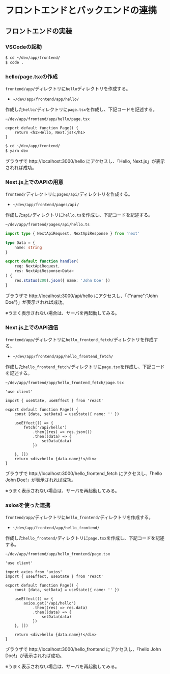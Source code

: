 # フロントエンドとバックエンドの連携

## フロントエンドの実装

### VSCodeの起動
```bash
$ cd ~/dev/app/frontend/
$ code .
```

### hello/page.tsxの作成
`frontend/app/`ディレクトリに`hello`ディレクトリを作成する。
- `~/dev/app/frontend/app/hello/`

作成した`hello/`ディレクトリに`page.tsx`を作成し、下記コードを記述する。

`~/dev/app/frontend/app/hello/page.tsx`
```tsx
export default function Page() {
    return <h1>Hello, Next.js!</h1>
}
```

```bash
$ cd ~/dev/app/frontend/
$ yarn dev
```

ブラウザで http://localhost:3000/hello にアクセスし、「Hello, Next.js」が表示されれば成功。

### Next.js上でのAPIの用意
`frontend/`ディレクトリに`pages/api/`ディレクトリを作成する。
- `~/dev/app/frontend/pages/api/`

作成した`api/`ディレクトリに`hello.ts`を作成し、下記コードを記述する。

`~/dev/app/frontend/pages/api/hello.ts`
```ts
import type { NextApiRequest, NextApiResponse } from 'next'

type Data = {
    name: string
}

export default function handler(
    req: NextApiRequest,
    res: NextApiResponse<Data>
) {
    res.status(200).json({ name: 'John Doe' })
}
```

ブラウザで http://localhost:3000/api/hello にアクセスし、「{"name":"John Doe"}」が表示されれば成功。

※うまく表示されない場合は、サーバを再起動してみる。

### Next.js上でのAPI通信
`frontend/app/`ディレクトリに`hello_frontend_fetch/`ディレクトリを作成する。
- `~/dev/app/frontend/app/hello_frontend_fetch/`

作成した`hello_frontend_fetch/`ディレクトリに`page.tsx`を作成し、下記コードを記述する。

`~/dev/app/frontend/app/hello_frontend_fetch/page.tsx`
```tsx
'use client'

import { useState, useEffect } from 'react'

export default function Page() {
    const [data, setData] = useState({ name: '' })

    useEffect(() => {
        fetch('/api/hello')
            .then((res) => res.json())
            .then((data) => {
                setData(data)
            })

    }, [])
    return <div>hello {data.name}!</div>
}
```

ブラウザで http://localhost:3000/hello_frontend_fetch にアクセスし、「hello John Doe!」が表示されれば成功。

※うまく表示されない場合は、サーバを再起動してみる。

### axiosを使った連携
`frontend/app/`ディレクトリに`hello_frontend/`ディレクトリを作成する。
- `~/dev/app/frontend/app/hello_frontend/`

作成した`hello_frontend/`ディレクトリに`page.tsx`を作成し、下記コードを記述する。

`~/dev/app/frontend/app/hello_frontend/page.tsx`
```tsx
'use client'

import axios from 'axios'
import { useEffect, useState } from 'react'

export default function Page() {
    const [data, setData] = useState({ name: '' })

    useEffect(() => {
        axios.get('/api/hello')
            .then((res) => res.data)
            .then((data) => {
                setData(data)
            })
    }, [])

    return <div>hello {data.name}!</div>
}
```

ブラウザで http://localhost:3000/hello_frontend にアクセスし、「hello John Doe!」が表示されれば成功。

※うまく表示されない場合は、サーバを再起動してみる。
